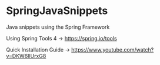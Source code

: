 # SpringJavaSnippets
 
Java snippets using the Spring Framework

Using Spring Tools 4 -> https://spring.io/tools

Quick Installation Guide -> https://www.youtube.com/watch?v=DKW6IlUrxG8
